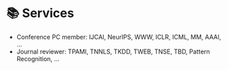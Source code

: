 # 📚 Services
- Conference PC member: IJCAI, NeurIPS, WWW, ICLR, ICML, MM, AAAI, ...
- Journal reviewer: TPAMI, TNNLS, TKDD, TWEB, TNSE, TBD, Pattern Recognition, ...
